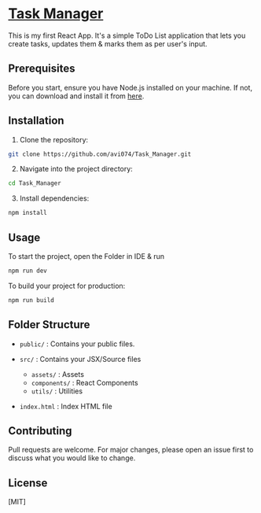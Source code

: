 # [Task Manager]()
This is my first React App. It's a simple ToDo List application that lets you create tasks, updates them & marks them as per user's input.


## Prerequisites

Before you start, ensure you have Node.js installed on your machine. If not, you can download and install it from [here](https://nodejs.org/).


## Installation

1. Clone the repository:

```bash
git clone https://github.com/avi074/Task_Manager.git
```

2. Navigate into the project directory:

```bash
cd Task_Manager
```

3. Install dependencies:

```bash
npm install
```

## Usage

To start the project, open the Folder in IDE & run

```bash
npm run dev
```

To build your project for production:

```bash
npm run build
```

## Folder Structure

- `public/` : Contains your public files.

- `src/` : Contains your JSX/Source files 
    - `assets/` : Assets
    - `components/` : React Components
    - `utils/` : Utilities

- `index.html` : Index HTML file

## Contributing

Pull requests are welcome. For major changes, please open an issue first to discuss what you would like to change.

## License

[MIT]